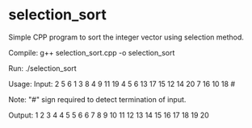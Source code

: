 # selection_sort
Simple CPP program to sort the integer vector using selection method.

Compile: g++ selection_sort.cpp -o selection_sort

Run: ./selection_sort

Usage: Input: 2 5 6 1 3 8 4 9 11 19 4 5 6 13 17 15 12 14 20 7 16 10 18 #

Note: "#" sign required to detect termination of input.

Output: 1 2 3 4 4 5 5 6 6 7 8 9 10 11 12 13 14 15 16 17 18 19 20
